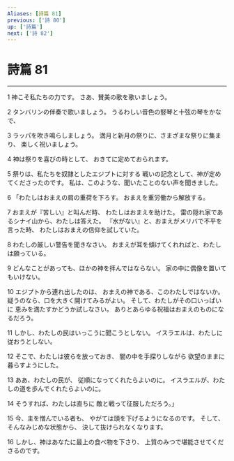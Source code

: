 ```yaml
---
Aliases: [詩篇 81]
previous: ['詩 80']
up: ['詩篇']
next: ['詩 82']
---
```

# 詩篇 81

***




1 
神こそ私たちの力です。 さあ、賛美の歌を歌いましょう。 



2 
タンバリンの伴奏で歌いましょう。 うるわしい音色の竪琴と十弦の琴をかなで、 



3 
ラッパを吹き鳴らしましょう。 満月と新月の祭りに、さまざまな祭りに集まり、 楽しく祝いましょう。 



4 
神は祭りを喜びの時として、 おきてに定めておられます。 



5 
祭りは、私たちを奴隷としたエジプトに対する 戦いの記念として、神が定めてくださったのです。 私は、このような、聞いたことのない声を聞きました。 



6 
「わたしはおまえの肩の重荷を下ろす。 おまえを重労働から解放する。 



7 
おまえが『苦しい』と叫んだ時、 わたしはおまえを助けた。 雷の隠れ家であるシナイ山から、わたしは答えた。 『水がない』と、おまえがメリバで不平を言った時、 わたしはおまえの信仰を試していた。 



8 
わたしの厳しい警告を聞きなさい。 おまえが耳を傾けてくれればと、わたしは願っている。 



9 
どんなことがあっても、ほかの神を拝んではならない。 家の中に偶像を置いてもいけない。 



10 
エジプトから連れ出したのは、 おまえの神である、このわたしではないか。 疑うのなら、口を大きく開けてみるがよい。 そして、わたしがその口いっぱいに 恵みを満たすかどうか試しなさい。 ありとあらゆる祝福はおまえのものになるだろう。 



11 
しかし、わたしの民はいっこうに聞こうとしない。 イスラエルは、わたしに従おうとしない。 



12 
そこで、わたしは彼らを放っておき、 闇の中を手探りしながら 欲望のままに暮らすようにした。 



13 
ああ、わたしの民が、 従順になってくれたらよいのに。 イスラエルが、わたしの道を歩んでくれたらよいのに。 



14 
そうすれば、わたしは直ちに 敵と戦って征服しただろう。」 



15 
今、主を憎んでいる者も、 やがては頭を下げるようになるのです。 そして、そんなみじめな状態から、 決して抜けられなくなります。 



16 
しかし、神はあなたに最上の食べ物を下さり、 上質のみつで堪能させてくださるのです。
